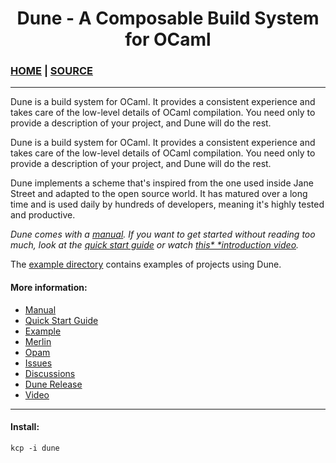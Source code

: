 <h1 style="text-align: center;">Dune - A Composable Build System for OCaml</h1>

### [HOME](https://dune.build/) | [SOURCE](https://github.com/ocaml/dune)

___

Dune is a build system for OCaml. It provides a consistent experience and takes care of the low-level details of OCaml compilation.
You need only to provide a description of your project, and Dune will do the rest.

Dune is a build system for OCaml. It provides a consistent experience and takes
care of the low-level details of OCaml compilation. You need only to provide a
description of your project, and Dune will do the rest.

Dune implements a scheme that's inspired from the one used inside Jane Street
and adapted to the open source world. It has matured over a long time and is
used daily by hundreds of developers, meaning it's highly tested and productive.

*Dune comes with a [manual](https://dune.readthedocs.io/en/latest/). If you want to get started without reading*
*too much, look at the [quick start guide](https://dune.readthedocs.io/en/latest/quick-start.html) or watch [this*
*introduction video](https://youtu.be/BNZhmMAJarw?si=WIk3GSlNeTVsJSBV).*

The [example directory](https://github.com/ocaml/dune/tree/main/example) contains examples of projects using Dune.

#### More information:

* [Manual](https://dune.readthedocs.io/en/latest/)
* [Quick Start Guide](https://dune.readthedocs.io/en/latest/quick-start.html)
* [Example](https://github.com/ocaml/dune/tree/main/example)
* [Merlin](https://github.com/ocaml/merlin)
* [Opam](https://opam.ocaml.org)
* [Issues](https://github.com/ocaml/dune/issues)
* [Discussions](https://github.com/ocaml/dune/discussions)
* [Dune Release](https://github.com/ocamllabs/dune-release)
* [Video](https://youtu.be/BNZhmMAJarw)

___

#### Install:

```
kcp -i dune
```
